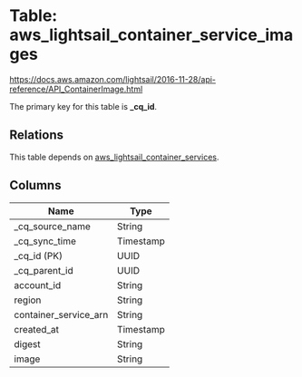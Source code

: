 # Table: aws_lightsail_container_service_images

https://docs.aws.amazon.com/lightsail/2016-11-28/api-reference/API_ContainerImage.html

The primary key for this table is **_cq_id**.

## Relations
This table depends on [aws_lightsail_container_services](aws_lightsail_container_services.md).

## Columns
| Name          | Type          |
| ------------- | ------------- |
|_cq_source_name|String|
|_cq_sync_time|Timestamp|
|_cq_id (PK)|UUID|
|_cq_parent_id|UUID|
|account_id|String|
|region|String|
|container_service_arn|String|
|created_at|Timestamp|
|digest|String|
|image|String|